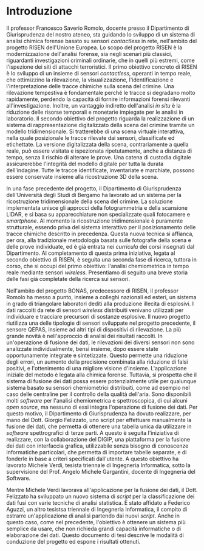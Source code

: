 # Introduzione

Il professor Francesco Saverio Romolo, docente presso il Dipartimento di Giurisprudenza del nostro ateneo, sta guidando lo sviluppo di un sistema di analisi chimica forense basato su sensori *contactless* in rete, nell'ambito del progetto RISEN dell'Unione Europea. Lo scopo del progetto RISEN è la modernizzazione dell'analisi forense, sia negli scenari più classici, riguardanti investigazioni criminali ordinarie, che in quelli più estremi, come l'ispezione dei siti di attacchi terroristici. Il primo obiettivo concreto di RISEN è lo sviluppo di un insieme di sensori *contactless*, operanti in tempo reale, che ottimizzino la rilevazione, la visualizzazione, l'identificazione e l'interpretazione delle tracce chimiche sulla scena del crimine. Una rilevazione tempestiva è fondamentale perché le tracce si degradano molto rapidamente, perdendo la capacità di fornire informazioni forensi rilevanti all'investigazione. Inoltre, un vantaggio indiretto dell'analisi *in situ* è la riduzione delle risorse temporali e monetarie impiegate per le analisi in laboratorio. Il secondo obiettivo del progetto riguarda la realizzazione di un sistema di rappresentazione digitalizzato della scena del crimine tramite un modello tridimensionale. Si tratterebbe di una scena virtuale interattiva, nella quale posizionale le tracce rilevate dai sensori, classificate ed etichettate. La versione digitalizzata della scena, contrariamente a quella reale, può essere visitata e ispezionata ripetutamente, anche a distanza di tempo, senza il rischio di alterare le prove. Una catena di custodia digitale assicurerebbe l'integrità del modello digitale per tutta la durata dell'indagine. Tutte le tracce identificate, inventariate e marchiate, possono essere conservate insieme alla ricostruzione 3D della scena.

In una fase precedente del progetto, il Dipartimento di Giurisprudenza dell'Università degli Studi di Bergamo ha lavorato ad un sistema per la ricostruzione tridimensionale della scena del crimine. La soluzione implementata unisce gli approcci della fotogrammetria e della scansione LIDAR, e si basa su apparecchiature non specializzate quali fotocamere e *smartphone*. Al momento la ricostruzione tridimensionale è puramente strutturale, essendo priva del sistema interattivo per il posizionamento delle tracce chimiche descritto in precedenza. Questa nuova tecnica si affianca, per ora, alla tradizionale metodologia basata sulle fotografie della scena e delle prove individuate, ed è già entrata nei *curricula* dei corsi insegnati dal Dipartimento. Al completamento di questa prima iniziativa, legata al secondo obiettivo di RISEN, è seguita una seconda fase di ricerca, tuttora in corso, che si occupi del primo obiettivo: l'analisi chemiometrica in tempo reale mediante sensori *wireless*. Presentiamo di seguito una breve storia delle fasi già completate della ricerca sui sensori.

Nell'ambito del progetto BONAS, predecessore di RISEN, il professor Romolo ha messo a punto, insieme a colleghi nazionali ed esteri, un sistema in grado di triangolare laboratori dediti alla produzione illecita di esplosivi. I dati raccolti da rete di sensori *wireless* distribuiti venivano utilizzati per individuare e tracciare precursori di sostanze esplosive. Il nuovo progetto riutilizza una delle tipologie di sensori sviluppate nel progetto precedente, il sensore QEPAS, insieme ad altri tipi di dispositivi di rilevazione. La più grande novità è nell'approccio di analisi dei risultati raccolti. In un'operazione di fusione dei dati, le rilevazioni dei diversi sensori non sono analizzate individualmente, bensì insieme, dopo essere state opportunamente integrate e sintetizzate. Questo permette una riduzione degli errori, un aumento della precisione combinata alla riduzione di falsi positivi, e l'ottenimento di una migliore visione d'insieme. L'applicazione iniziale del metodo è legata alla chimica forense. Tuttavia, si prospetta che il sistema di fusione dei dati possa essere potenzialmente utile per qualunque sistema basato su sensori chemiometrici distribuiti, come ad esempio nel caso delle centraline per il controllo della qualità dell'aria. Sono disponibili molti *software* per l'analisi chemiometrica e spettroscopica, di cui alcuni *open source*, ma nessuno di essi integra l'operazione di fusione dei dati. Per questo motivo, il Dipartimento di Giurisprudenza ha dovuto realizzare, per mano del Dott. Giorgio Felizzato, uno script per effettuare manualmente la fusione dei dati, che permetta di ottenere una tabella unica da utilizzare in *software* spettrografici di terze parti. A questo è seguita l'iniziativa di realizzare, con la collaborazione del DIGIP, una piattaforma per la fusione dei dati con interfaccia grafica, utilizzabile senza bisogno di conoscenze informatiche particolari, che permetta di importare tabelle separate, e di fonderle in base a criteri specificati dall'utente. A questo obiettivo ha lavorato Michele Verdi, tesista triennale di Ingegneria Informatica, sotto la supervisione del Prof. Angelo Michele Gargantini, docente di Ingegneria del Software.

Mentre Michele Verdi lavorava all'applicazione per la fusione dei dati, il Dott. Felizzato ha sviluppato un nuovo sistema di *script* per la classificazione dei dati fusi con varie tecniche di analisi statistica. È stato affidato a Federico Aguzzi, un altro tesistsa triennale di Ingegneria Informatica, il compito di estrarre un'applicazione di analisi partendo dai nuovi *script*. Anche in questo caso, come nel precedente, l'obiettivo è ottenere un sistema più semplice da usare, che non richieda grandi capacità informatiche o di elaborazione dei dati. Questo documento di tesi descrive le modalità di conduzione del progetto ed espone i risultati ottenuti.
